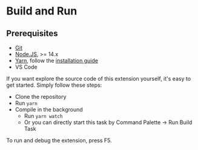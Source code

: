 # Build and Run

## Prerequisites
- [Git](https://git-scm.com/)
- [Node.JS](https://nodejs.org/en/), >= 14.x
- [Yarn](https://classic.yarnpkg.com/en/), follow the [installation guide](https://classic.yarnpkg.com/en/docs/install)
- VS Code

If you want explore the source code of this extension yourself, it's easy to get started. Simply follow these steps:

- Clone the repository
- Run `yarn`
- Compile in the background
    - Run `yarn watch`
    - Or you can directly start this task by Command Palette -> Run Build Task

To run and debug the extension, press F5.

